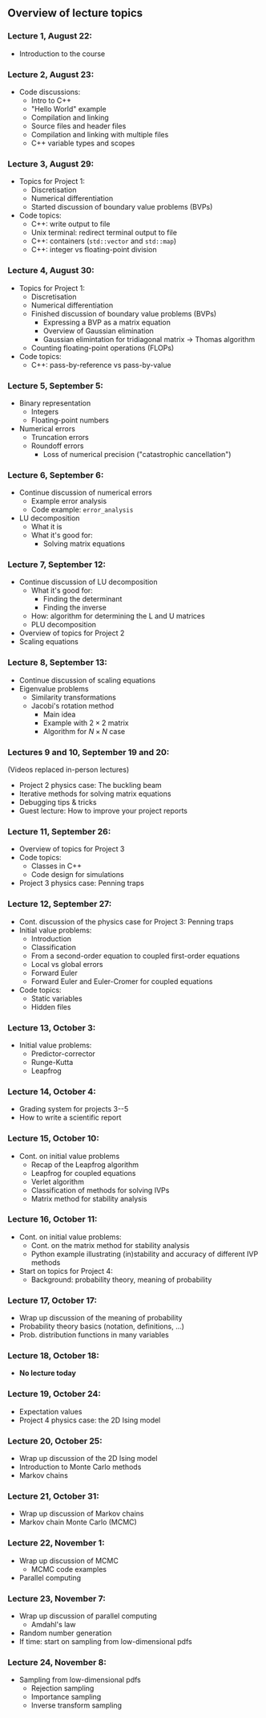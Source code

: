 ## Overview of lecture topics


### Lecture 1, August 22:

- Introduction to the course 


### Lecture 2, August 23:

- Code discussions:
  - Intro to C++
  - "Hello World" example
  - Compilation and linking
  - Source files and header files
  - Compilation and linking with multiple files
  - C++ variable types and scopes


### Lecture 3, August 29:

- Topics for Project 1:
  - Discretisation
  - Numerical differentiation
  - Started discussion of boundary value problems (BVPs)
- Code topics:
  - C++: write output to file
  - Unix terminal: redirect terminal output to file
  - C++: containers (`std::vector` and `std::map`)
  - C++: integer vs floating-point division


### Lecture 4, August 30:

- Topics for Project 1:
  - Discretisation
  - Numerical differentiation
  - Finished discussion of boundary value problems (BVPs)
    - Expressing a BVP as a matrix equation
    - Overview of Gaussian elimination
    - Gaussian elimintation for tridiagonal matrix → Thomas algorithm
  - Counting floating-point operations (FLOPs)
- Code topics:
  - C++: pass-by-reference vs pass-by-value


### Lecture 5, September 5:

- Binary representation 
  - Integers
  - Floating-point numbers
- Numerical errors
  - Truncation errors
  - Roundoff errors
    - Loss of numerical precision ("catastrophic cancellation")


### Lecture 6, September 6:

- Continue discussion of numerical errors
  - Example error analysis
  - Code example: `error_analysis`
- LU decomposition
  - What it is
  - What it's good for:
    - Solving matrix equations  


### Lecture 7, September 12:

- Continue discussion of LU decomposition
  - What it's good for:
    - Finding the determinant
    - Finding the inverse
  - How: algorithm for determining the L and U matrices
  - PLU decomposition
- Overview of topics for Project 2
- Scaling equations


### Lecture 8, September 13:

- Continue discussion of scaling equations
- Eigenvalue problems
  - Similarity transformations
  - Jacobi's rotation method
    - Main idea
    - Example with $2 \times 2$ matrix
    - Algorithm for $N \times N$ case


### Lectures 9 and 10, September 19 and 20:

(Videos replaced in-person lectures)

- Project 2 physics case: The buckling beam
- Iterative methods for solving matrix equations
- Debugging tips & tricks
- Guest lecture: How to improve your project reports


### Lecture 11, September 26:

- Overview of topics for Project 3
- Code topics:
  - Classes in C++
  - Code design for simulations
- Project 3 physics case: Penning traps


### Lecture 12, September 27:

- Cont. discussion of the physics case for Project 3: Penning traps
- Initial value problems:
  - Introduction
  - Classification
  - From a second-order equation to coupled first-order equations
  - Local vs global errors
  - Forward Euler
  - Forward Euler and Euler-Cromer for coupled equations
- Code topics:
  - Static variables
  - Hidden files


### Lecture 13, October 3:

- Initial value problems:
  - Predictor-corrector
  - Runge-Kutta
  - Leapfrog


### Lecture 14, October 4:

- Grading system for projects 3--5
- How to write a scientific report


### Lecture 15, October 10:

- Cont. on initial value problems
  - Recap of the Leapfrog algorithm
  - Leapfrog for coupled equations
  - Verlet algorithm
  - Classification of methods for solving IVPs
  - Matrix method for stability analysis


### Lecture 16, October 11:

- Cont. on initial value problems:
  - Cont. on the matrix method for stability analysis
  - Python example illustrating (in)stability and accuracy of different IVP methods
- Start on topics for Project 4:
  - Background: probability theory, meaning of probability


### Lecture 17, October 17:

- Wrap up discussion of the meaning of probability
- Probability theory basics (notation, definitions, ...)
- Prob. distribution functions in many variables


### Lecture 18, October 18:

- **No lecture today**


### Lecture 19, October 24:

- Expectation values
- Project 4 physics case: the 2D Ising model


### Lecture 20, October 25:

- Wrap up discussion of the 2D Ising model
- Introduction to Monte Carlo methods
- Markov chains


### Lecture 21, October 31:

- Wrap up discussion of Markov chains
- Markov chain Monte Carlo (MCMC)


### Lecture 22, November 1:
- Wrap up discussion of MCMC
  - MCMC code examples
- Parallel computing


### Lecture 23, November 7:
- Wrap up discussion of parallel computing
  - Amdahl's law
- Random number generation
- If time: start on sampling from low-dimensional pdfs


### Lecture 24, November 8:
- Sampling from low-dimensional pdfs
  - Rejection sampling
  - Importance sampling
  - Inverse transform sampling







